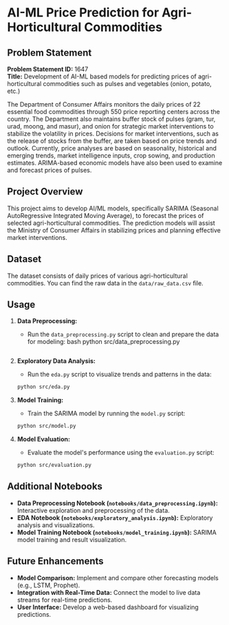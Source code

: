 
# AI-ML Price Prediction for Agri-Horticultural Commodities

## Problem Statement

**Problem Statement ID:** 1647  
**Title:** Development of AI-ML based models for predicting prices of agri-horticultural commodities such as pulses and vegetables (onion, potato, etc.)

The Department of Consumer Affairs monitors the daily prices of 22 essential food commodities through 550 price reporting centers across the country. The Department also maintains buffer stock of pulses (gram, tur, urad, moong, and masur), and onion for strategic market interventions to stabilize the volatility in prices. Decisions for market interventions, such as the release of stocks from the buffer, are taken based on price trends and outlook. Currently, price analyses are based on seasonality, historical and emerging trends, market intelligence inputs, crop sowing, and production estimates. ARIMA-based economic models have also been used to examine and forecast prices of pulses.

## Project Overview

This project aims to develop AI/ML models, specifically SARIMA (Seasonal AutoRegressive Integrated Moving Average), to forecast the prices of selected agri-horticultural commodities. The prediction models will assist the Ministry of Consumer Affairs in stabilizing prices and planning effective market interventions.

## Dataset

The dataset consists of daily prices of various agri-horticultural commodities. You can find the raw data in the `data/raw_data.csv` file.

## Usage

1. **Data Preprocessing:**
   - Run the `data_preprocessing.py` script to clean and prepare the data for modeling:
   bash
   python src/data_preprocessing.py
   ```

2. **Exploratory Data Analysis:**
   - Run the `eda.py` script to visualize trends and patterns in the data:
   ```bash
   python src/eda.py
   ```

3. **Model Training:**
   - Train the SARIMA model by running the `model.py` script:
   ```bash
   python src/model.py
   ```

4. **Model Evaluation:**
   - Evaluate the model's performance using the `evaluation.py` script:
   ```bash
   python src/evaluation.py
   ```

## Additional Notebooks

- **Data Preprocessing Notebook (`notebooks/data_preprocessing.ipynb`):** Interactive exploration and preprocessing of the data.
- **EDA Notebook (`notebooks/exploratory_analysis.ipynb`):** Exploratory analysis and visualizations.
- **Model Training Notebook (`notebooks/model_training.ipynb`):** SARIMA model training and result visualization.

## Future Enhancements

- **Model Comparison:** Implement and compare other forecasting models (e.g., LSTM, Prophet).
- **Integration with Real-Time Data:** Connect the model to live data streams for real-time predictions.
- **User Interface:** Develop a web-based dashboard for visualizing predictions.

